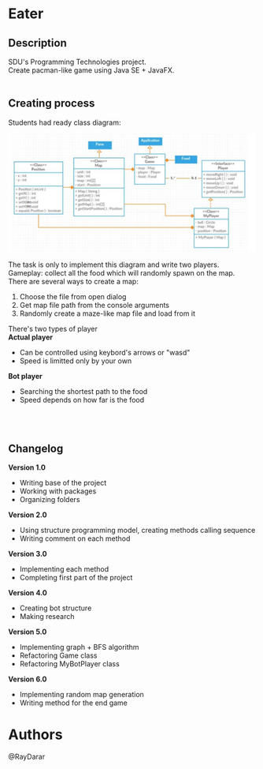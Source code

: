 # Eater

## Description
SDU's Programming Technologies project.<br>
Create pacman-like game using Java SE + JavaFX.
<br>
<br>

## Creating process
Students had ready class diagram:
<p align="center">
    <img src="res/Class diagram.jpg">
</p>

The task is only to implement this diagram and write two players. <br>
Gameplay: collect all the food which will randomly spawn on the map. <br>
There are several ways to create a map:
1. Choose the file from open dialog
2. Get map file path from the console arguments
3. Randomly create a maze-like map file and load from it

There's two types of player <br>
**Actual player**
* Can be controlled using keybord's arrows or "wasd"
* Speed is limitted only by your own

**Bot player**
* Searching the shortest path to the food
* Speed depends on how far is the food
<br>
<br>

## Changelog
**Version 1.0**
* Writing base of the project
* Working with packages
* Organizing folders

**Version 2.0**
* Using structure programming model, creating methods calling sequence
* Writing comment on each method

**Version 3.0**
* Implementing each method
* Completing first part of the project

**Version 4.0**
* Creating bot structure
* Making research

**Version 5.0**
* Implementing graph + BFS algorithm
* Refactoring Game class
* Refactoring MyBotPlayer class

**Version 6.0**
* Implementing random map generation
* Writing method for the end game

# Authors
@RayDarar